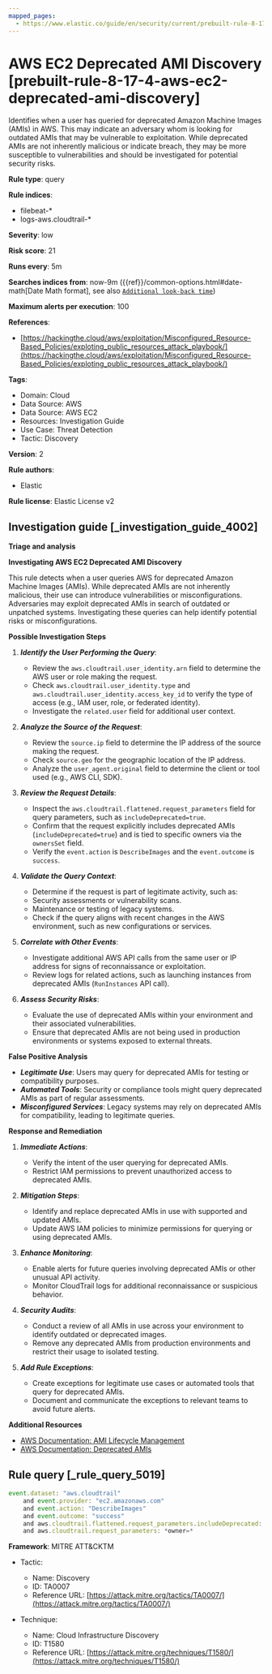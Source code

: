 ```yaml
---
mapped_pages:
  - https://www.elastic.co/guide/en/security/current/prebuilt-rule-8-17-4-aws-ec2-deprecated-ami-discovery.html
---
```


# AWS EC2 Deprecated AMI Discovery [prebuilt-rule-8-17-4-aws-ec2-deprecated-ami-discovery]

Identifies when a user has queried for deprecated Amazon Machine Images (AMIs) in AWS. This may indicate an adversary whom is looking for outdated AMIs that may be vulnerable to exploitation. While deprecated AMIs are not inherently malicious or indicate breach, they may be more susceptible to vulnerabilities and should be investigated for potential security risks.

**Rule type**: query

**Rule indices**:

* filebeat-*
* logs-aws.cloudtrail-*

**Severity**: low

**Risk score**: 21

**Runs every**: 5m

**Searches indices from**: now-9m ({{ref}}/common-options.html#date-math[Date Math format], see also [`Additional look-back time`](docs-content://solutions/security/detect-and-alert/create-detection-rule.md#rule-schedule))

**Maximum alerts per execution**: 100

**References**:

* [https://hackingthe.cloud/aws/exploitation/Misconfigured_Resource-Based_Policies/exploting_public_resources_attack_playbook/](https://hackingthe.cloud/aws/exploitation/Misconfigured_Resource-Based_Policies/exploting_public_resources_attack_playbook/)

**Tags**:

* Domain: Cloud
* Data Source: AWS
* Data Source: AWS EC2
* Resources: Investigation Guide
* Use Case: Threat Detection
* Tactic: Discovery

**Version**: 2

**Rule authors**:

* Elastic

**Rule license**: Elastic License v2

## Investigation guide [_investigation_guide_4002]

**Triage and analysis**

**Investigating AWS EC2 Deprecated AMI Discovery**

This rule detects when a user queries AWS for deprecated Amazon Machine Images (AMIs). While deprecated AMIs are not inherently malicious, their use can introduce vulnerabilities or misconfigurations. Adversaries may exploit deprecated AMIs in search of outdated or unpatched systems. Investigating these queries can help identify potential risks or misconfigurations.

**Possible Investigation Steps**

1. ***Identify the User Performing the Query***:

    * Review the `aws.cloudtrail.user_identity.arn` field to determine the AWS user or role making the request.
    * Check `aws.cloudtrail.user_identity.type` and `aws.cloudtrail.user_identity.access_key_id` to verify the type of access (e.g., IAM user, role, or federated identity).
    * Investigate the `related.user` field for additional user context.

2. ***Analyze the Source of the Request***:

    * Review the `source.ip` field to determine the IP address of the source making the request.
    * Check `source.geo` for the geographic location of the IP address.
    * Analyze the `user_agent.original` field to determine the client or tool used (e.g., AWS CLI, SDK).

3. ***Review the Request Details***:

    * Inspect the `aws.cloudtrail.flattened.request_parameters` field for query parameters, such as `includeDeprecated=true`.
    * Confirm that the request explicitly includes deprecated AMIs (`includeDeprecated=true`) and is tied to specific owners via the `ownersSet` field.
    * Verify the `event.action` is `DescribeImages` and the `event.outcome` is `success`.

4. ***Validate the Query Context***:

    * Determine if the request is part of legitimate activity, such as:
    * Security assessments or vulnerability scans.
    * Maintenance or testing of legacy systems.
    * Check if the query aligns with recent changes in the AWS environment, such as new configurations or services.

5. ***Correlate with Other Events***:

    * Investigate additional AWS API calls from the same user or IP address for signs of reconnaissance or exploitation.
    * Review logs for related actions, such as launching instances from deprecated AMIs (`RunInstances` API call).

6. ***Assess Security Risks***:

    * Evaluate the use of deprecated AMIs within your environment and their associated vulnerabilities.
    * Ensure that deprecated AMIs are not being used in production environments or systems exposed to external threats.


**False Positive Analysis**

* ***Legitimate Use***: Users may query for deprecated AMIs for testing or compatibility purposes.
* ***Automated Tools***: Security or compliance tools might query deprecated AMIs as part of regular assessments.
* ***Misconfigured Services***: Legacy systems may rely on deprecated AMIs for compatibility, leading to legitimate queries.

**Response and Remediation**

1. ***Immediate Actions***:

    * Verify the intent of the user querying for deprecated AMIs.
    * Restrict IAM permissions to prevent unauthorized access to deprecated AMIs.

2. ***Mitigation Steps***:

    * Identify and replace deprecated AMIs in use with supported and updated AMIs.
    * Update AWS IAM policies to minimize permissions for querying or using deprecated AMIs.

3. ***Enhance Monitoring***:

    * Enable alerts for future queries involving deprecated AMIs or other unusual API activity.
    * Monitor CloudTrail logs for additional reconnaissance or suspicious behavior.

4. ***Security Audits***:

    * Conduct a review of all AMIs in use across your environment to identify outdated or deprecated images.
    * Remove any deprecated AMIs from production environments and restrict their usage to isolated testing.

5. ***Add Rule Exceptions***:

    * Create exceptions for legitimate use cases or automated tools that query for deprecated AMIs.
    * Document and communicate the exceptions to relevant teams to avoid future alerts.


**Additional Resources**

* [AWS Documentation: AMI Lifecycle Management](https://docs.aws.amazon.com/AWSEC2/latest/UserGuide/AMIs.md)
* [AWS Documentation: Deprecated AMIs](https://docs.aws.amazon.com/AWSEC2/latest/UserGuide/ami-deprecate.md)


## Rule query [_rule_query_5019]

```js
event.dataset: "aws.cloudtrail"
    and event.provider: "ec2.amazonaws.com"
    and event.action: "DescribeImages"
    and event.outcome: "success"
    and aws.cloudtrail.flattened.request_parameters.includeDeprecated: "true"
    and aws.cloudtrail.request_parameters: *owner=*
```

**Framework**: MITRE ATT&CKTM

* Tactic:

    * Name: Discovery
    * ID: TA0007
    * Reference URL: [https://attack.mitre.org/tactics/TA0007/](https://attack.mitre.org/tactics/TA0007/)

* Technique:

    * Name: Cloud Infrastructure Discovery
    * ID: T1580
    * Reference URL: [https://attack.mitre.org/techniques/T1580/](https://attack.mitre.org/techniques/T1580/)



